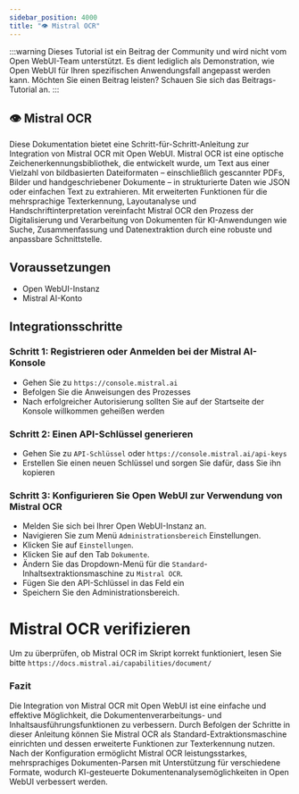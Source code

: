 ```yaml
---
sidebar_position: 4000
title: "👁️ Mistral OCR"
---
```


:::warning
Dieses Tutorial ist ein Beitrag der Community und wird nicht vom Open WebUI-Team unterstützt. Es dient lediglich als Demonstration, wie Open WebUI für Ihren spezifischen Anwendungsfall angepasst werden kann. Möchten Sie einen Beitrag leisten? Schauen Sie sich das Beitrags-Tutorial an.
:::

## 👁️ Mistral OCR

Diese Dokumentation bietet eine Schritt-für-Schritt-Anleitung zur Integration von Mistral OCR mit Open WebUI. Mistral OCR ist eine optische Zeichenerkennungsbibliothek, die entwickelt wurde, um Text aus einer Vielzahl von bildbasierten Dateiformaten – einschließlich gescannter PDFs, Bilder und handgeschriebener Dokumente – in strukturierte Daten wie JSON oder einfachen Text zu extrahieren. Mit erweiterten Funktionen für die mehrsprachige Texterkennung, Layoutanalyse und Handschriftinterpretation vereinfacht Mistral OCR den Prozess der Digitalisierung und Verarbeitung von Dokumenten für KI-Anwendungen wie Suche, Zusammenfassung und Datenextraktion durch eine robuste und anpassbare Schnittstelle.

Voraussetzungen
------------

* Open WebUI-Instanz
* Mistral AI-Konto

Integrationsschritte
----------------

### Schritt 1: Registrieren oder Anmelden bei der Mistral AI-Konsole

* Gehen Sie zu `https://console.mistral.ai`
* Befolgen Sie die Anweisungen des Prozesses
* Nach erfolgreicher Autorisierung sollten Sie auf der Startseite der Konsole willkommen geheißen werden

### Schritt 2: Einen API-Schlüssel generieren

* Gehen Sie zu `API-Schlüssel` oder `https://console.mistral.ai/api-keys`
* Erstellen Sie einen neuen Schlüssel und sorgen Sie dafür, dass Sie ihn kopieren

### Schritt 3: Konfigurieren Sie Open WebUI zur Verwendung von Mistral OCR

* Melden Sie sich bei Ihrer Open WebUI-Instanz an.
* Navigieren Sie zum Menü `Administrationsbereich` Einstellungen.
* Klicken Sie auf `Einstellungen`.
* Klicken Sie auf den Tab `Dokumente`.
* Ändern Sie das Dropdown-Menü für die `Standard`-Inhaltsextraktionsmaschine zu `Mistral OCR`.
* Fügen Sie den API-Schlüssel in das Feld ein
* Speichern Sie den Administrationsbereich.

Mistral OCR verifizieren
=====================================

Um zu überprüfen, ob Mistral OCR im Skript korrekt funktioniert, lesen Sie bitte `https://docs.mistral.ai/capabilities/document/`


### Fazit

Die Integration von Mistral OCR mit Open WebUI ist eine einfache und effektive Möglichkeit, die Dokumentenverarbeitungs- und Inhaltsausführungsfunktionen zu verbessern. Durch Befolgen der Schritte in dieser Anleitung können Sie Mistral OCR als Standard-Extraktionsmaschine einrichten und dessen erweiterte Funktionen zur Texterkennung nutzen. Nach der Konfiguration ermöglicht Mistral OCR leistungsstarkes, mehrsprachiges Dokumenten-Parsen mit Unterstützung für verschiedene Formate, wodurch KI-gesteuerte Dokumentenanalysemöglichkeiten in Open WebUI verbessert werden.
